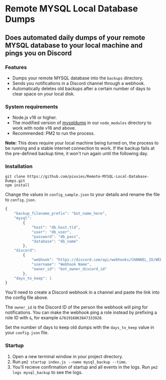 # Remote MYSQL Local Database Dumps

## Does automated daily dumps of your remote MYSQL database to your local machine and pings you on Discord

### Features

- Dumps your remote MYSQL database into the `backups` directory.
- Sends you notifications in a Discord channel through a webhook.
- Automatically deletes old backups after a certain number of days to clear space on your local disk.

### System requirements

- Node.js v16 or higher.
- The modified version of [mysqldump](https://github.com/bradzacher/mysqldump) in our `node_modules` directory to work with node v16 and above.
- Recommended: PM2 to run the process.

**Note:** This does require your local machine being turned on, the process to be running and a stable internet connection to work. If the backup fails at the pre-defined backup time, it won't run again until the following day.

### Installation

```
git clone https://github.com/pixxies/Remote-MYSQL-Local-Database-Dumps.git
npm install
```

Change the values in `config_sample.json` to your details and rename the file to `config.json`.

```js
{
    "backup_filename_prefix": "bot_name_here",
    "mysql":
        {
            "host": "db.host.tld",
            "user": "db_user",
            "password": "db_pass",
            "database": "db_name"
        },
    "discord":
        {
            "webhook": "https://discord.com/api/webhooks/CHANNEL_ID/WEBHOOK",
            "username": "Webhook Name",
            "owner_id": "bot_owner_discord_id"
        },
    "days_to_keep": 1
}
```

You'll need to create a Discord webhook in a channel and paste the link into the config file above.

The `owner_id` is the Discord ID of the person the webhook will ping for notifications. You can make the webhook ping a role instead by prefixing a role ID with `&`, for example `&761916863847333928`.

Set the number of days to keep old dumps with the `days_to_keep` value in your `config.json` file.

### Startup

1. Open a new terminal window in your project directory.
2. Run `pm2 startup index.js --name mysql_backup --time`.
3. You'll recieve confirmation of startup and all events in the logs. Run `pm2 logs mysql_backup` to see the logs.
